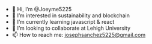 - 👋 Hi, I’m @Joeyme5225
- 👀 I’m interested in sustainability and blockchain
- 🌱 I’m currently learning javascript & react
- 💞️ I’m looking to collaborate at Lehigh University
- 📫 How to reach me: josephsanchez5225@gmail.com

<!---
Joeyme5225/Joeyme5225 is a ✨ special ✨ repository because its `README.md` (this file) appears on your GitHub profile.
You can click the Preview link to take a look at your changes.
--->
